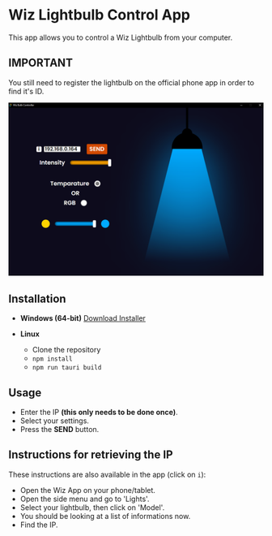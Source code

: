 # Wiz Lightbulb Control App

This app allows you to control a Wiz Lightbulb from your computer.

## IMPORTANT

You still need to register the lightbulb on the official phone app in order to find it's ID.

![](/images/app-example.png)

## Installation

- **Windows (64-bit)**
<a href="https://github.com/rVladq/Wiz_Lightbulb_Controller/blob/main/wiz_0.1.0_x64-setup.exe" title="Download" download>Download Installer</a>

- **Linux**
  - Clone the repository
  - `npm install`
  - `npm run tauri build`

## Usage

   - Enter the IP **(this only needs to be done once)**.
   - Select your settings.
   - Press the **SEND** button.

## Instructions for retrieving the IP

These instructions are also available in the app (click on `i`):

- Open the Wiz App on your phone/tablet.
- Open the side menu and go to 'Lights'.
- Select your lightbulb, then click on 'Model'.
- You should be looking at a list of informations now.
- Find the IP.
